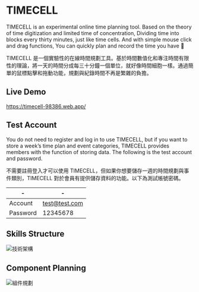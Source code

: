 
# TIMECELL
TIMECELL is an experimental online time planning tool. Based on the theory of time digitization and limited time of concentration, Dividing time into blocks every thirty minutes, just like time cells. And with simple mouse click and drag functions, You can quickly plan and record the time you have 💛

TIMECELL 是一個實驗性的在線時間規劃工具。基於時間數值化和專注時間有限性的理論，將一天的時間分成每三十分鐘一個單位，就好像時間細胞一樣。通過簡單的鼠標點擊和拖動功能，規劃與紀錄時間不再是繁雜的負擔。

## Live Demo
https://timecell-98386.web.app/

## Test Account
You do not need to register and log in to use TIMECELL, but if you want to store a week’s time plan and event categories, TIMECELL provides members with the function of storing data. The following is the test account and password.

不需要註冊登入才可以使用 TIMECELL，但如果你想要儲存一週的時間規劃與事件類別，TIMECELL 對於會員有提供儲存資料的功能。以下為測試帳號密碼。

| - | - |
| -------- | -------- |
| Account | test@test.com |
| Password | 12345678 |

## Skills Structure
![技術架構](https://user-images.githubusercontent.com/75563062/132124477-6f21d4fb-7ce3-4550-a7fa-ba054b1ed646.png)

## Component Planning
![組件規劃](https://user-images.githubusercontent.com/75563062/132125102-72955bd3-20b0-4d75-b78f-e08f5b7bb817.png)

